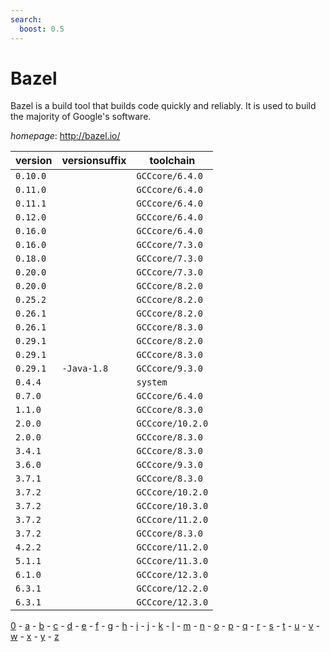 ```yaml
---
search:
  boost: 0.5
---
```

# Bazel

Bazel is a build tool that builds code quickly and reliably.  It is used to build the majority of Google's software.

*homepage*: <http://bazel.io/>

version | versionsuffix | toolchain
--------|---------------|----------
``0.10.0`` |  | ``GCCcore/6.4.0``
``0.11.0`` |  | ``GCCcore/6.4.0``
``0.11.1`` |  | ``GCCcore/6.4.0``
``0.12.0`` |  | ``GCCcore/6.4.0``
``0.16.0`` |  | ``GCCcore/6.4.0``
``0.16.0`` |  | ``GCCcore/7.3.0``
``0.18.0`` |  | ``GCCcore/7.3.0``
``0.20.0`` |  | ``GCCcore/7.3.0``
``0.20.0`` |  | ``GCCcore/8.2.0``
``0.25.2`` |  | ``GCCcore/8.2.0``
``0.26.1`` |  | ``GCCcore/8.2.0``
``0.26.1`` |  | ``GCCcore/8.3.0``
``0.29.1`` |  | ``GCCcore/8.2.0``
``0.29.1`` |  | ``GCCcore/8.3.0``
``0.29.1`` | ``-Java-1.8`` | ``GCCcore/9.3.0``
``0.4.4`` |  | ``system``
``0.7.0`` |  | ``GCCcore/6.4.0``
``1.1.0`` |  | ``GCCcore/8.3.0``
``2.0.0`` |  | ``GCCcore/10.2.0``
``2.0.0`` |  | ``GCCcore/8.3.0``
``3.4.1`` |  | ``GCCcore/8.3.0``
``3.6.0`` |  | ``GCCcore/9.3.0``
``3.7.1`` |  | ``GCCcore/8.3.0``
``3.7.2`` |  | ``GCCcore/10.2.0``
``3.7.2`` |  | ``GCCcore/10.3.0``
``3.7.2`` |  | ``GCCcore/11.2.0``
``3.7.2`` |  | ``GCCcore/8.3.0``
``4.2.2`` |  | ``GCCcore/11.2.0``
``5.1.1`` |  | ``GCCcore/11.3.0``
``6.1.0`` |  | ``GCCcore/12.3.0``
``6.3.1`` |  | ``GCCcore/12.2.0``
``6.3.1`` |  | ``GCCcore/12.3.0``

[0](../0/index.md) - [a](../a/index.md) - [b](../b/index.md) - [c](../c/index.md) - [d](../d/index.md) - [e](../e/index.md) - [f](../f/index.md) - [g](../g/index.md) - [h](../h/index.md) - [i](../i/index.md) - [j](../j/index.md) - [k](../k/index.md) - [l](../l/index.md) - [m](../m/index.md) - [n](../n/index.md) - [o](../o/index.md) - [p](../p/index.md) - [q](../q/index.md) - [r](../r/index.md) - [s](../s/index.md) - [t](../t/index.md) - [u](../u/index.md) - [v](../v/index.md) - [w](../w/index.md) - [x](../x/index.md) - [y](../y/index.md) - [z](../z/index.md)

